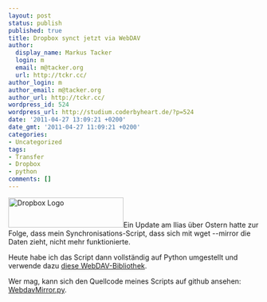 ```yaml
---
layout: post
status: publish
published: true
title: Dropbox synct jetzt via WebDAV
author:
  display_name: Markus Tacker
  login: m
  email: m@tacker.org
  url: http://tckr.cc/
author_login: m
author_email: m@tacker.org
author_url: http://tckr.cc/
wordpress_id: 524
wordpress_url: http://studium.coderbyheart.de/?p=524
date: '2011-04-27 13:09:21 +0200'
date_gmt: '2011-04-27 11:09:21 +0200'
categories:
- Uncategorized
tags:
- Transfer
- Dropbox
- python
comments: []
---
```

<p><a href="http://db.tt/NYepoPI"><img class="alignright size-full wp-image-553" title="Dropbox" src="http://studium.coderbyheart.de/wp-content/uploads/2011/05/logo.png" alt="Dropbox Logo" width="231" height="60" /></a>Ein Update am Ilias über Ostern hatte zur Folge, dass mein Synchronisations-Script, dass sich mit wget --mirror die Daten zieht, nicht mehr funktionierte.</p>
<p>Heute habe ich das Script dann vollständig auf Python umgestellt und verwende dazu <a href="https://launchpad.net/python-webdav-lib">diese WebDAV-Bibliothek</a>.</p>
<p>Wer mag, kann sich den Quellcode meines Scripts auf github ansehen: <a href="https://github.com/tacker/ilias-webdav-mirror/blob/master/WebdavMirror.py">WebdavMirror.py</a>.</p>
